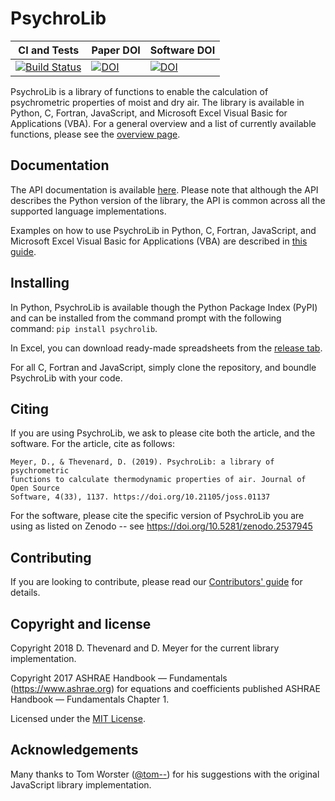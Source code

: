 # PsychroLib

|CI and Tests | Paper DOI | Software DOI |
|---|---|------|
[![Build Status](https://travis-ci.com/psychrometrics/psychrolib.svg?branch=master)](https://travis-ci.com/psychrometrics/psychrolib) | [![DOI](https://joss.theoj.org/papers/10.21105/joss.01137/status.svg)](https://doi.org/10.21105/joss.01137) | [![DOI](https://zenodo.org/badge/DOI/10.5281/zenodo.2537945.svg)](https://doi.org/10.5281/zenodo.2537945)|

PsychroLib is a library of functions to enable the calculation of psychrometric properties of moist and dry air. The library is available in Python, C, Fortran, JavaScript, and Microsoft Excel Visual Basic for Applications (VBA).
For a general overview and a list of currently available functions, please see the [overview page](docs/overview.md).


## Documentation

The API documentation is available [here](https://psychrometrics.github.io/psychrolib/api_docs.html). Please note that although the API describes the Python version of the library, the API is common across all the supported language implementations.

Examples on how to use PsychroLib in Python, C, Fortran, JavaScript, and Microsoft Excel Visual Basic for Applications (VBA) are described in [this guide](docs/how_to_use_psychrolib.md).


## Installing

In Python, PsychroLib is available though the Python Package Index (PyPI) and can be installed from the command prompt with the following command: `pip install psychrolib`.

In Excel, you can download ready-made spreadsheets from the [release tab](https://github.com/psychrometrics/psychrolib/releases).

For all C, Fortran and JavaScript, simply clone the repository, and boundle PsychroLib with your code.


## Citing

If you are using PsychroLib, we ask to please cite both the article, and the software. For the article, cite as follows:
```
Meyer, D., & Thevenard, D. (2019). PsychroLib: a library of psychrometric
functions to calculate thermodynamic properties of air. Journal of Open Source
Software, 4(33), 1137. https://doi.org/10.21105/joss.01137
```

For the software, please cite the specific version of PsychroLib you are using as listed on Zenodo -- see https://doi.org/10.5281/zenodo.2537945


## Contributing

If you are looking to contribute, please read our [Contributors' guide](CONTRIBUTING.md) for details.


## Copyright and license

Copyright 2018 D. Thevenard and D. Meyer for the current library implementation.

Copyright 2017 ASHRAE Handbook — Fundamentals (https://www.ashrae.org) for equations and coefficients published ASHRAE Handbook — Fundamentals Chapter 1.

Licensed under the [MIT License](LICENSE.txt).


## Acknowledgements

Many thanks to Tom Worster ([@tom--](https://github.com/tom--)) for his suggestions with the original JavaScript library implementation.